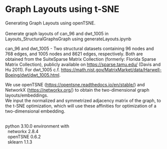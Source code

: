 # Graph Layouts using t-SNE

Generating Graph Layouts using openTSNE.<br>
<br>
Generate graph layouts of can_96 and dwt_1005 in Layouts_StructuralGraphsGraph using generateLayouts.ipynb<br>

can_96 and dwt_1005 - Two structural datasets containing 96 nodes and 768 edges, and 1005 nodes and 8621 edges, respectively. Both are obtained from the SuiteSparse Matrix Collection (formerly: Florida Sparse Matrix Collection),
publicly available on https://sparse.tamu.edu/ (Davis and Hu 2011). For dwt_1005 c.f. https://math.nist.gov/MatrixMarket/data/Harwell-Boeing/dwt/dwt_1005.html. <br>

We use openTSNE (https://opentsne.readthedocs.io/en/stable/) and NetworkX (https://networkx.org/) to obtain the two-dimensional graph layouts/embeddings.<br>
We input the normalized and symmetrized adjacency matrix of the graph, to the t-SNE optimization, which will use these affinities for optimization of a two-dimensional embedding.<br>

<br>
python 3.10.0 environment with<br>
&nbsp; networkx 2.8.4 <br>
&nbsp; openTSNE 0.6.2 <br>
&nbsp; sklearn 1.1.3 <br>
